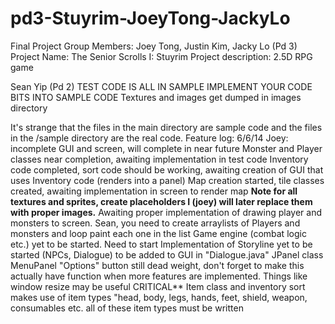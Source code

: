 pd3-Stuyrim-JoeyTong-JackyLo
============================

Final Project
Group Members: Joey Tong, Justin Kim, Jacky Lo (Pd 3)
Project Name: The Senior Scrolls I: Stuyrim
Project description: 2.5D RPG game

 Sean Yip (Pd 2)
  TEST CODE IS ALL IN SAMPLE IMPLEMENT YOUR CODE BITS INTO SAMPLE CODE
  Textures and images get dumped in images directory 
  
It's strange that the files in the main directory are sample code and the files in the /sample directory are the real code.
  Feature log: 
  6/6/14 
  Joey:
  incomplete GUI and screen, will complete in near future
  Monster and Player classes near completion, awaiting implementation in test code
  Inventory code completed, sort code should be working, awaiting creation of GUI that uses Inventory code (renders into a panel) 
  Map creation started, tile classes created, awaiting implementation in screen to render map 
  **Note for all textures and sprites, create placeholders I (joey) will later replace them with proper images.**
  Awaiting proper implementation of drawing player and monsters to screen. Sean, you need to create arraylists of Players and monsters and loop paint each one in the list
  Game engine (combat logic etc.) yet to be started. Need to start
  Implementation of Storyline yet to be started (NPCs, Dialogue) to be added to GUI in "Dialogue.java" JPanel class
  MenuPanel "Options" button still dead weight, don't forget to make this actually have function when more features are implemented. Things like window resize may be useful
  CRITICAL** Item class and inventory sort makes use of item types "head, body, legs, hands, feet, shield, weapon, consumables etc. all of these item types must be written 
  
